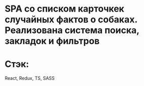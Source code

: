 # SPA со списком карточкек случайных фактов о собаках. Реализована система поиска, закладок и фильтров
# Стэк:   
React, Redux, TS, SASS   
